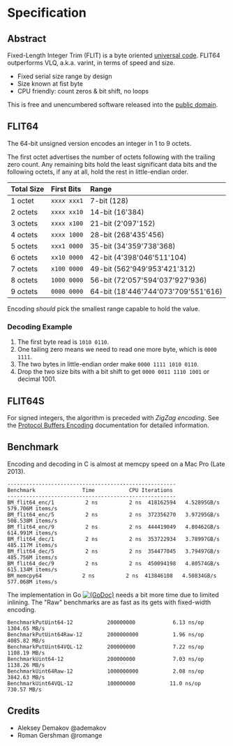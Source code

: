 # Specification

## Abstract

Fixed-Length Integer Trim (FLIT) is a byte oriented
[universal code](https://en.wikipedia.org/wiki/Universal_code_%28data_compression%29).
FLIT64 outperforms VLQ, a.k.a. varint, in terms of speed and size.

* Fixed serial size range by design
* Size known at fist byte
* CPU friendly: count zeros & bit shift, no loops

This is free and unencumbered software released into the
[public domain](http://creativecommons.org/publicdomain/zero/1.0).


## FLIT64

The 64-bit unsigned version encodes an integer in 1 to 9 octets.

The first octet advertises the number of octets following with the trailing
zero count. Any remaining bits hold the least significant data bits and the
following octets, if any at all, hold the rest in little-endian order.

| Total Size | First Bits  | Range                               |
|:-----------|:------------|:------------------------------------|
| 1 octet    | `xxxx xxx1` | 7-bit (128)                         |
| 2 octets   | `xxxx xx10` | 14-bit (16'384)                     |
| 3 octets   | `xxxx x100` | 21-bit (2'097'152)                  |
| 4 octets   | `xxxx 1000` | 28-bit (268'435'456)                |
| 5 octets   | `xxx1 0000` | 35-bit (34'359'738'368)             |
| 6 octets   | `xx10 0000` | 42-bit (4'398'046'511'104)          |
| 7 octets   | `x100 0000` | 49-bit (562'949'953'421'312)        |
| 8 octets   | `1000 0000` | 56-bit (72'057'594'037'927'936)     |
| 9 octets   | `0000 0000` | 64-bit (18'446'744'073'709'551'616) |

Encoding *should* pick the smallest range capable to hold the value.


### Decoding Example

1. The first byte read is `1010 0110`.
2. One tailing zero means we need to read one more byte, which is `0000 1111`.
3. The two bytes in little-endian order make `0000 1111 1010 0110`.
4. Drop the two size bits with a bit shift to get `0000 0011 1110 1001` or decimal 1001.


## FLIT64S

For signed integers, the algorithm is preceded with *ZigZag encoding*. See the
[Protocol Buffers Encoding](https://developers.google.com/protocol-buffers/docs/encoding#signed-integers)
documentation for detailed information.

## Benchmark

Encoding and decoding in C is almost at memcpy speed on a Mac Pro (Late 2013).

```
------------------------------------------------------
Benchmark               Time           CPU Iterations
------------------------------------------------------
BM_flit64_enc/1          2 ns          2 ns  418162594   4.52895GB/s   579.706M items/s
BM_flit64_enc/5          2 ns          2 ns  372356270   3.97295GB/s   508.538M items/s
BM_flit64_enc/9          2 ns          2 ns  444419049   4.80462GB/s   614.991M items/s
BM_flit64_dec/1          2 ns          2 ns  353722934   3.78997GB/s   485.117M items/s
BM_flit64_dec/5          2 ns          2 ns  354477045   3.79497GB/s   485.756M items/s
BM_flit64_dec/9          2 ns          2 ns  450094198   4.80574GB/s   615.134M items/s
BM_memcpy64             2 ns          2 ns  413846108   4.50834GB/s   577.068M items/s
```

The implementation in Go
[![(GoDoc)](https://godoc.org/github.com/pascaldekloe/flit?status.svg)](https://godoc.org/github.com/pascaldekloe/flit)
needs a bit more time due to limited inlining. The "Raw" benchmarks are as fast
as its gets with fixed-width encoding.


```
BenchmarkPutUint64-12       	200000000	         6.13 ns/op	1304.65 MB/s
BenchmarkPutUint64Raw-12    	2000000000	         1.96 ns/op	4085.82 MB/s
BenchmarkPutUint64VQL-12    	200000000	         7.22 ns/op	1108.19 MB/s
BenchmarkUint64-12          	200000000	         7.03 ns/op	1138.26 MB/s
BenchmarkUint64Raw-12       	1000000000	         2.08 ns/op	3842.63 MB/s
BenchmarkUint64VQL-12       	100000000	        11.0 ns/op	 730.57 MB/s
```



## Credits

* Aleksey Demakov @ademakov
* Roman Gershman @romange
